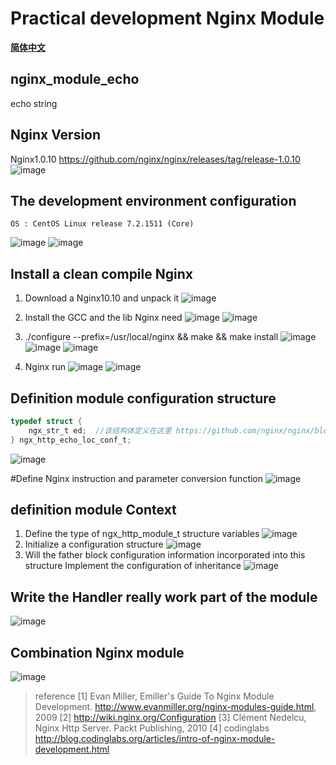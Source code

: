 # Practical development Nginx Module
**[简体中文](http://git.oschina.net/wujunze/nginx_module_echo/blob/master/README_zh.md)**
## nginx_module_echo
echo string

## Nginx Version
Nginx1.0.10 https://github.com/nginx/nginx/releases/tag/release-1.0.10
![image](https://wx1.sinaimg.cn/large/005LOzcmly1fgimmvpk3sj30mi04p3z9.jpg)

## The development environment configuration
```shell
OS : CentOS Linux release 7.2.1511 (Core)
```
![image](https://wx4.sinaimg.cn/large/005LOzcmly1fgimnlvhh0j30s106imxw.jpg)
![image](https://wx4.sinaimg.cn/large/005LOzcmly1fgimnlwy1fj315u0dwdhn.jpg)

## Install a clean compile Nginx
1. Download a Nginx10.10 and unpack it
![image](http://wx2.sinaimg.cn/large/005LOzcmly1fgimq77ahwj30pw05et9n.jpg)

2. Install the GCC and the lib Nginx need
![image](https://wx4.sinaimg.cn/large/005LOzcmly1fgimv0hryoj30pd06djs8.jpg)
![image](https://wx4.sinaimg.cn/large/005LOzcmly1fgimva84bbj30pa07fgms.jpg)

3. ./configure --prefix=/usr/local/nginx && make && make install
![image](https://ws2.sinaimg.cn/large/005LOzcmly1fgimvz2rfkj30j10av75w.jpg)
![image](https://wx2.sinaimg.cn/large/005LOzcmly1fgimw6cmh2j30ur06n757.jpg)
![image](https://ws4.sinaimg.cn/large/005LOzcmly1fgimwezp9tj30qu0fdn0a.jpg)
4. Nginx run
![image](https://wx3.sinaimg.cn/large/005LOzcmly1fgimy3dkk5j30rr05ddh5.jpg)
![image](https://ws1.sinaimg.cn/large/005LOzcmly1fgimyc58d3j31vk0qsq9y.jpg)

## Definition module configuration structure
```C
typedef struct {
    ngx_str_t ed;  //该结构体定义在这里 https://github.com/nginx/nginx/blob/master/src/core/ngx_string.h
} ngx_http_echo_loc_conf_t;
```
![image](https://wx2.sinaimg.cn/large/005LOzcmly1fgin4at3rsj30rp04g74r.jpg)

#Define Nginx instruction and parameter conversion function
![image](https://wx1.sinaimg.cn/large/005LOzcmly1fgjdis37udj30xj0bktan.jpg)

## definition module Context
1. Define the type of ngx_http_module_t structure variables
![image](https://wx3.sinaimg.cn/large/005LOzcmly1fgjer4wtrxj313u09igo7.jpg)
2. Initialize a configuration structure
![image](https://wx1.sinaimg.cn/large/005LOzcmly1fgjerqnq71j30zd08fmyd.jpg)
3. Will the father block configuration information incorporated into this structure Implement the configuration of inheritance
![image](https://wx3.sinaimg.cn/large/005LOzcmly1fgjes12fy5j30ya08qgn7.jpg)

## Write the Handler really work part of the module
![image](https://ws2.sinaimg.cn/large/005LOzcmly1fgjfosnvf5j31hy0q6wlb.jpg)

## Combination Nginx module
![image](https://ws2.sinaimg.cn/large/005LOzcmly1fgjjo2l11jj31en0g4gq1.jpg)

>reference
 [1] Evan Miller, Emiller's Guide To Nginx Module Development. http://www.evanmiller.org/nginx-modules-guide.html, 2009
 [2] http://wiki.nginx.org/Configuration
 [3] Clément Nedelcu, Nginx Http Server. Packt Publishing, 2010
 [4] codinglabs http://blog.codinglabs.org/articles/intro-of-nginx-module-development.html
